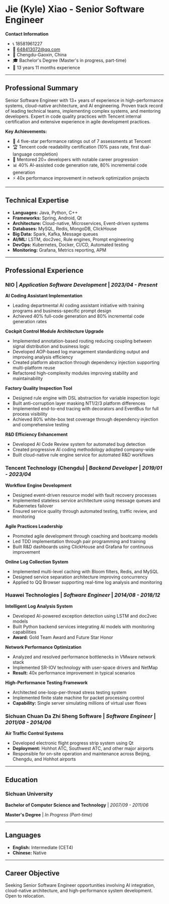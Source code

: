 # Jie (Kyle) Xiao - Senior Software Engineer

**Contact Information**
- 📞 18581961227
- 📧 648413072@qq.com
- 📍 Chengdu-Gaoxin, China
- 🎓 Bachelor's Degree (Master's in progress, part-time)
- 💼 13 years 11 months experience

---

## Professional Summary

Senior Software Engineer with 13+ years of experience in high-performance systems, cloud-native architecture, and AI engineering. Proven track record of leading technical teams, implementing complex systems, and mentoring developers. Expert in code quality practices with Tencent internal certification and extensive experience in agile development practices.

**Key Achievements:**
- 🌟 4 five-star performance ratings out of 7 assessments at Tencent
- 🏆 Tencent code readability certification (10% pass rate, first dual-language completion)
- 👥 Mentored 20+ developers with notable career progression
- 📊 40% AI-assisted code generation rate, 80% incremental code generation
- ⚡ 40x performance improvement in network optimization projects

---

## Technical Expertise

- **Languages:** Java, Python, C++
- **Frameworks:** Spring, Android, Qt
- **Architecture:** Cloud-native, Microservices, Event-driven systems
- **Databases:** MySQL, Redis, MongoDB, ClickHouse
- **Big Data:** Spark, Kafka, Message queues
- **AI/ML:** LSTM, doc2vec, Rule engines, Prompt engineering
- **DevOps:** Kubernetes, Docker, CI/CD, Automated testing
- **Monitoring:** Grafana, Metrics reporting, APM

---

## Professional Experience

### **NIO** | *Application Software Development* | *2023/04 - Present*

**AI Coding Assistant Implementation**
- Leading departmental AI coding assistant initiative with training programs and business-specific prompt design
- Achieved 40% full-code generation and 80% incremental code generation rates

**Cockpit Control Module Architecture Upgrade**
- Implemented annotation-based routing reducing coupling between signal distribution and business logic
- Developed AOP-based log management standardizing output and improving analysis efficiency
- Created platform abstraction through dependency injection supporting multi-platform reuse
- Refactored high-complexity modules improving stability and maintainability

**Factory Quality Inspection Tool**
- Designed rule engine with DSL abstraction for variable inspection logic
- Built anti-corruption layer masking NT1/2/3 platform differences
- Implemented end-to-end tracing with decorators and EventBus for full process visibility
- Achieved 80% white-box test coverage through dependency injection and comprehensive testing

**R&D Efficiency Enhancement**
- Developed AI Code Review system for automated bug detection
- Created progressive AI coding methodology adopted company-wide
- Built cloud-native rule engine service for automated R&D workflows

### **Tencent Technology (Chengdu)** | *Backend Developer* | *2019/01 - 2023/04*

**Workflow Engine Development**
- Designed event-driven resource model with fault recovery processes
- Implemented stateless service architecture using message queues and Kubernetes failover
- Ensured service quality through automated testing, traffic review, and monitoring

**Agile Practices Leadership**
- Promoted agile development through coaching and bootcamp models
- Led TDD implementation through pair programming and training
- Built R&D dashboards using ClickHouse and Grafana for continuous improvement

**Online Log Collection System**
- Implemented multi-level caching with Bloom filters, Redis, and MySQL
- Designed service separation architecture improving concurrency
- Applied to QQ Browser supporting real-time log analysis and monitoring

### **Huawei Technologies** | *Software Engineer* | *2014/08 - 2018/12*

**Intelligent Log Analysis System**
- Developed AI-powered exception detection using LSTM and doc2vec models
- Built Python backend services integrating AI models with monitoring capabilities
- **Award:** Gold Team Award and Future Star Honor

**Network Performance Optimization**
- Analyzed and resolved performance bottlenecks in VMware network stack
- Implemented SR-IOV technology with user-space drivers and NetMap
- **Result:** 40x performance improvement in typical scenarios

**High-Performance Testing Framework**
- Architected one-loop-per-thread stress testing system
- Implemented finite state machine for packet processing control
- **Capability:** Single server simulating millions of virtual user flows

### **Sichuan Chuan Da Zhi Sheng Software** | *Software Engineer* | *2011/08 - 2014/06*

**Air Traffic Control Systems**
- Developed electronic flight progress strip system using Qt
- **Deployment:** Hohhot ATC, Southwest ATC, and other major airports
- Responsible for on-site operation and maintenance across Beijing, Chengdu, and Hohhot airports

---

## Education

### **Sichuan University**
**Bachelor of Computer Science and Technology** | *2007/09 - 2011/06*

**Master's Degree** | *In Progress (Part-time)*

---

## Languages

- **English:** Intermediate (CET4)
- **Chinese:** Native

---

## Career Objective

Seeking Senior Software Engineer opportunities involving AI integration, cloud-native architecture, and high-performance system development. Open to relocation.

